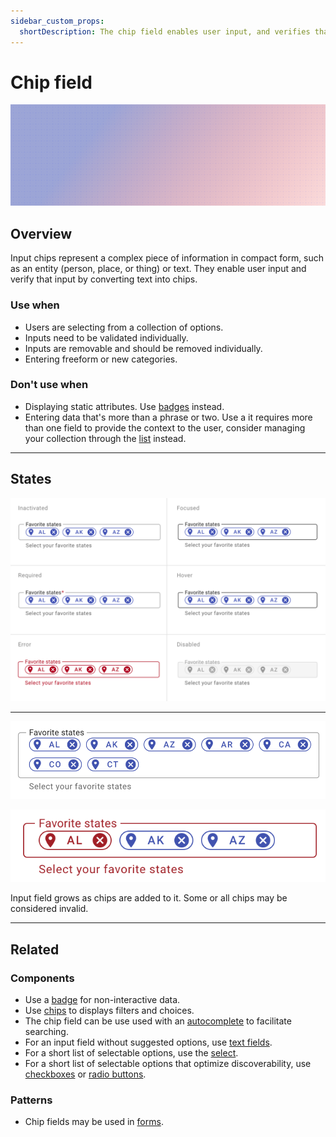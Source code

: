 ```yaml
---
sidebar_custom_props:
  shortDescription: The chip field enables user input, and verifies that input, by converting text into chips.
---
```


# Chip field

<ComponentVisual storybookUrl="https://forge.tylerdev.io/main/?path=/story/components-chip-field--default">

![](./images/chip-field.png)

</ComponentVisual>

## Overview

Input chips represent a complex piece of information in compact form, such as an entity (person, place, or thing) or text. They enable user input and verify that input by converting text into chips.

### Use when

- Users are selecting from a collection of options. 
- Inputs need to be validated individually. 
- Inputs are removable and should be removed individually. 
- Entering freeform or new categories. 

### Don't use when

- Displaying static attributes. Use [badges](/components/badge) instead.
- Entering data that's more than a phrase or two. Use a  it requires more than one field to provide the context to the user, consider managing your collection through the [list](/components/lists/list) instead.

---

## States 

<ImageBlock>

![Alt text](./images/chip-field-states.png)

</ImageBlock>

---

<DoDontGrid>
  <DoDontRow>
  <DoDontImage>

![A chip field that wraps to two lines.](./images/chip-field-do.png)

  </DoDontImage>
  <DoDontImage>

![A chip field with invalid chips.](./images/invalid-chips.png)

  </DoDontImage>
  </DoDontRow>
  <DoDontRow>
    <DoDont type="do">Input field grows as chips are added to it.</DoDont>
    <DoDont type="caution">Some or all chips may be considered invalid.</DoDont>
  </DoDontRow>
</DoDontGrid>

---

## Related 

### Components

- Use a [badge](/components/badge) for non-interactive data.
- Use [chips](/components/utilities/chips) to displays filters and choices. 
- The chip field can be use used with an [autocomplete](/components/autocomplete) to facilitate searching.
- For an input field without suggested options, use  [text fields](/components/fields/text-field).
- For a short list of selectable options, use the [select](/components/fields/select).
- For a short list of selectable options that optimize discoverability, use [checkboxes](/components/controls/checkbox) or [radio buttons](/components/controls/radio-button).

### Patterns

- Chip fields may be used in [forms](/patterns/forms).
